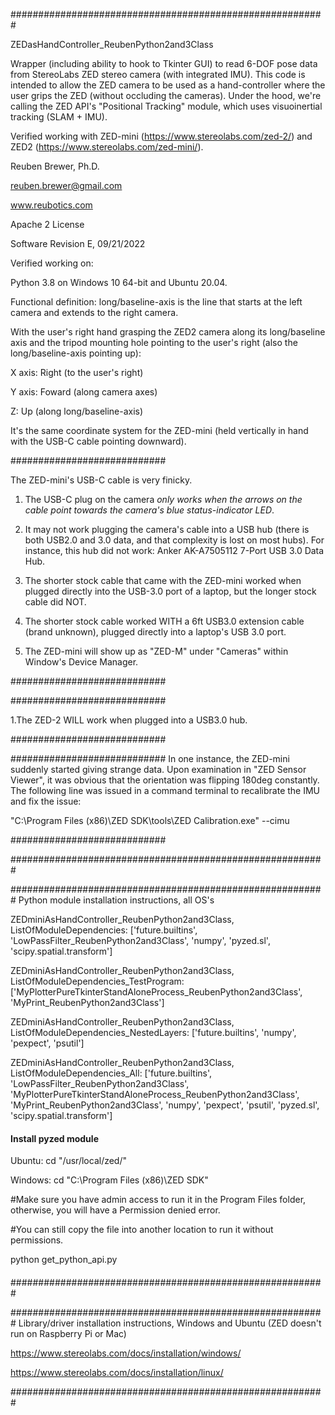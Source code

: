 #########################################################

ZEDasHandController_ReubenPython2and3Class

Wrapper (including ability to hook to Tkinter GUI) to read 6-DOF pose data from StereoLabs ZED stereo camera (with integrated IMU). This code is intended to allow the ZED camera to be used as a hand-controller where the user grips the ZED (without occluding the cameras). Under the hood, we're calling the ZED API's "Positional Tracking" module, which uses visuoinertial tracking (SLAM + IMU).

Verified working with ZED-mini (https://www.stereolabs.com/zed-2/) and ZED2 (https://www.stereolabs.com/zed-mini/).

Reuben Brewer, Ph.D.

reuben.brewer@gmail.com

www.reubotics.com

Apache 2 License

Software Revision E, 09/21/2022

Verified working on: 

Python 3.8 on Windows 10 64-bit and Ubuntu 20.04.

Functional definition: long/baseline-axis is the line that starts at the left camera and extends to the right camera.

With the user's right hand grasping the ZED2 camera along its long/baseline axis and the tripod mounting hole pointing to the user's right (also the long/baseline-axis pointing up):

X axis: Right (to the user's right)

Y axis: Foward (along camera axes)

Z: Up (along long/baseline-axis)

It's the same coordinate system for the ZED-mini (held vertically in hand with the USB-C cable pointing downward).

############################

The ZED-mini's USB-C cable is very finicky.

1. The USB-C plug on the camera *only works when the arrows on the cable point towards the camera's blue status-indicator LED*.

2. It may not work plugging the camera's cable into a USB hub (there is both USB2.0 and 3.0 data, and that complexity is lost on most hubs). For instance, this hub did not work: Anker AK-A7505112 7-Port USB 3.0 Data Hub.

3. The shorter stock cable that came with the ZED-mini worked when plugged directly into the USB-3.0 port of a laptop, but the longer stock cable did NOT.

4. The shorter stock cable worked WITH a 6ft USB3.0 extension cable (brand unknown), plugged directly into a laptop's USB 3.0 port.

5. The ZED-mini will show up as "ZED-M" under "Cameras" within Window's Device Manager.

############################

############################

1.The ZED-2 WILL work when plugged into a USB3.0 hub.

############################

############################
In one instance, the ZED-mini suddenly started giving strange data.
Upon examination in "ZED Sensor Viewer", it was obvious that the orientation was flipping 180deg constantly.
The following line was issued in a command terminal to recalibrate the IMU and fix the issue:

"C:\Program Files (x86)\ZED SDK\tools\ZED Calibration.exe" --cimu

############################

#########################################################

######################################################### Python module installation instructions, all OS's

ZEDminiAsHandController_ReubenPython2and3Class, ListOfModuleDependencies: ['future.builtins', 'LowPassFilter_ReubenPython2and3Class', 'numpy', 'pyzed.sl', 'scipy.spatial.transform']

ZEDminiAsHandController_ReubenPython2and3Class, ListOfModuleDependencies_TestProgram: ['MyPlotterPureTkinterStandAloneProcess_ReubenPython2and3Class', 'MyPrint_ReubenPython2and3Class']

ZEDminiAsHandController_ReubenPython2and3Class, ListOfModuleDependencies_NestedLayers: ['future.builtins', 'numpy', 'pexpect', 'psutil']

ZEDminiAsHandController_ReubenPython2and3Class, ListOfModuleDependencies_All: ['future.builtins', 'LowPassFilter_ReubenPython2and3Class', 'MyPlotterPureTkinterStandAloneProcess_ReubenPython2and3Class', 'MyPrint_ReubenPython2and3Class', 'numpy', 'pexpect', 'psutil', 'pyzed.sl', 'scipy.spatial.transform']

#### Install pyzed module

Ubuntu: cd "/usr/local/zed/"

Windows: cd "C:\Program Files (x86)\ZED SDK\"

#Make sure you have admin access to run it in the Program Files folder, otherwise, you will have a Permission denied error.

#You can still copy the file into another location to run it without permissions.

python get_python_api.py

####

#########################################################

######################################################### Library/driver installation instructions, Windows and Ubuntu (ZED doesn't run on Raspberry Pi or Mac)

https://www.stereolabs.com/docs/installation/windows/

https://www.stereolabs.com/docs/installation/linux/

#########################################################
